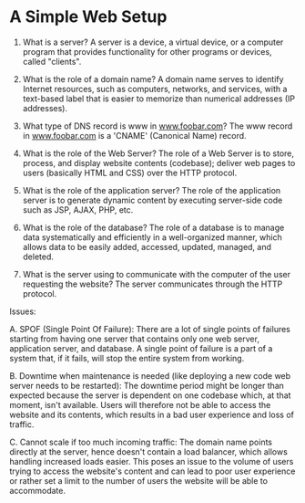 # A Simple Web Setup

1. What is a server?
A server is a device, a virtual device, or a computer program that provides functionality for other programs or devices, called "clients".

2. What is the role of a domain name?
A domain name serves to identify Internet resources, such as computers, networks, and services, with a text-based label that is easier to memorize than numerical addresses (IP addresses).

3. What type of DNS record is www in www.foobar.com?
The www record in www.foobar.com is a 'CNAME' (Canonical Name) record.

4. What is the role of the Web Server?
The role of a Web Server is to store, process, and display website contents (codebase); deliver web pages to users (basically HTML and CSS) over the HTTP protocol.

5. What is the role of the application server?
The role of the application server is to generate dynamic content by executing server-side code such as JSP, AJAX, PHP, etc.

6. What is the role of the database?
The role of a database is to manage data systematically and efficiently in a well-organized manner, which allows data to be easily added, accessed, updated, managed, and deleted.

7. What is the server using to communicate with the computer of the user requesting the website?
The server communicates through the HTTP protocol.

Issues:

A. SPOF (Single Point Of Failure):
There are a lot of single points of failures starting from having one server that contains only one web server, application server, and database. A single point of failure is a part of a system that, if it fails, will stop the entire system from working.

B. Downtime when maintenance is needed (like deploying a new code web server needs to be restarted):
The downtime period might be longer than expected because the server is dependent on one codebase which, at that moment, isn't available. Users will therefore not be able to access the website and its contents, which results in a bad user experience and loss of traffic.

C. Cannot scale if too much incoming traffic:
The domain name points directly at the server, hence doesn't contain a load balancer, which allows handling increased loads easier. This poses an issue to the volume of users trying to access the website's content and can lead to poor user experience or rather set a limit to the number of users the website will be able to accommodate.